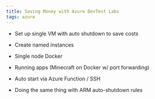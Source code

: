 ```yaml
---
title: Saving Money with Azure DevTest Labs
tags: azure
---
```


* Set up single VM with auto shutdown to save costs
* Create named instances
* Single node Docker
* Running apps (Minecraft on Docker w/ port forwarding)
* Auto start via Azure Function / SSH

* Doing the same thing with ARM auto-shutdown rules